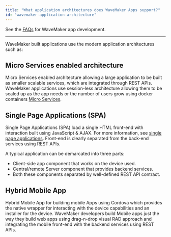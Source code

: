 ```yaml
---
title: "What application architectures does WaveMaker Apps support?"
id: "wavemaker-application-architecture"
---
```

See the [FAQs](index.md) for WaveMaker app development.      

---

WaveMaker built applications use the modern application architectures such as:

## Micro Services enabled architecture
Micro Services enabled architecture allowing a large application to be built as smaller scalable services, which are integrated through REST APIs. WaveMaker applications use session-less architecture allowing them to be scaled up as the app needs or the number of users grow using docker containers [Micro Services](https://martinfowler.com/articles/microservices.html).

## Single Page Applications (SPA)
Single Page Applications (SPA) load a single HTML front-end with interaction built using JavaScript & AJAX. For more information, see [single page applications](https://msdn.microsoft.com/en-us/magazine/dn463786.aspx). Front-end is clearly separated from the back-end services using REST APIs. 

A typical application can be demarcated into three parts: 
- Client-side app component that works on the device used.
- Central/remote Server component that provides backend services.
- Both these components separated by well-defined REST API contract.

## Hybrid Mobile App
Hybrid Mobile App for building mobile Apps using Cordova which provides the native wrapper for interacting with the device capabilities and an installer for the device. WaveMaker developers build Mobile apps just the way they build web apps using drag-n-drop visual RAD approach and integrating the mobile front-end with the backend services using REST APIs.

